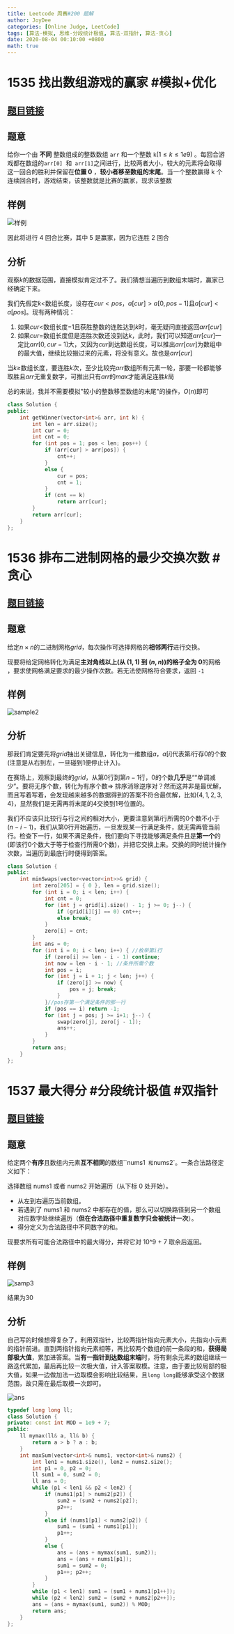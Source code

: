 ```yaml
---
title: Leetcode 周赛#200 题解
author: JoyDee
categories: [Online Judge, LeetCode]
tags: [算法-模拟, 思维-分段统计极值, 算法-双指针, 算法-贪心]
date: 2020-08-04 00:10:00 +0800
math: true
---
```


# 1535 找出数组游戏的赢家 #模拟+优化 

## [题目链接](https://leetcode-cn.com/problems/find-the-winner-of-an-array-game/)

## 题意

给你一个由 **不同** 整数组成的整数数组 `arr` 和一个整数 `k`($1\leq k\leq1e9$) 。每回合游戏都在数组的`arr[0] `和` arr[1]`之间进行，比较两者大小，较大的元素将会取得这一回合的胜利并保留在**位置 0** ，**较小者移至数组的末尾**。当一个整数赢得 k 个连续回合时，游戏结束，该整数就是比赛的赢家，现求该整数

## 样例

![样例](https://gitee.com/j__strawhat/MyImages/raw/master/q-example.png)

因此将进行 4 回合比赛，其中 5 是赢家，因为它连胜 2 回合

## 分析

观察$k$的数据范围，直接模拟肯定过不了。我们猜想当遍历到数组末端时，赢家已经确定下来。

我们先假定$k<$数组长度，设存在$cur<pos$，$a[cur]>a[0, pos-1]$且$a[cur]<a[pos]$。现有两种情况：

1. 如果$cur<$数组长度$-1$且获胜整数的连胜达到$k$时，毫无疑问直接返回$arr[cur]$
2. 如果$cur=$数组长度但是连胜次数还没到达$k$，此时，我们可以知道$arr[cur]$一定比$arr[0, cur-1]$大，又因为$cur$到达数组长度，可以推出$arr[cur]$为数组中的最大值，继续比较搬过来的元素，将没有意义。故也是$arr[cur]$

当$k\ge$数组长度，要连胜$k$次，至少比较完$arr$数组所有元素一轮，那要一轮都能够取胜且$arr$无重复数字，可推出只有$arr$的$max$才能满足连胜$k$局

总的来说，我并不需要模拟"较小的整数移至数组的末尾"的操作，$O(n)$即可

```c++
class Solution {
public:
    int getWinner(vector<int>& arr, int k) {
        int len = arr.size();
        int cur = 0;
        int cnt = 0;
        for (int pos = 1; pos < len; pos++) {
            if (arr[cur] > arr[pos]) {
                cnt++;
            }
            else {
                cur = pos;
                cnt = 1;
            }
            if (cnt == k)
                return arr[cur];
        }
        return arr[cur];
    }
};
```



# 1536 排布二进制网格的最少交换次数   #贪心

## [题目链接](https://leetcode-cn.com/problems/minimum-swaps-to-arrange-a-binary-grid/)

## 题意

给定$n\times n$的二进制网格$grid$，每次操作可选择网格的**相邻两行**进行交换。

现要将给定网格转化为满足**主对角线以上(从 $(1, 1)$ 到 $(n, n)$)的格子全为 0**的网格 ，要求使网格满足要求的最少操作次数。若无法使网格符合要求，返回 `-1` 

## 样例

![sample2](https://gitee.com/j__strawhat/MyImages/raw/master/fw.jpg)

## 分析

那我们肯定要先将$grid$抽出关键信息，转化为一维数组$a$，$a[i]$代表第$i$行存0的个数(注意是从右到左，一旦碰到1便停止计入)。

在赛场上，观察到最终的$grid$，从第$0$行到第$n-1$行，0的个数**几乎**是““单调减少”。要将无序个数，转化为有序个数$\Longrightarrow$ 排序消除逆序对？然而这并非是最优解，而且写着写着，会发现越来越多的数据得到的答案不符合最优解，比如{$4, 1, 2, 3, 4$}，显然我们是无需再将末尾的4交换到1号位置的。

我们不应该只比较行与行之间的相对大小，更要注意到第$i$行所需的0个数不小于$(n-i-1)$，我们从第0行开始遍历，一旦发现某一行满足条件，就无需再管当前行。检查下一行，如果不满足条件，我们要向下寻找能够满足条件且是**第一个**的(即该行0个数大于等于检查行所需0个数)，并把它交换上来。交换的同时统计操作次数，当遍历到最底行时便得到答案。

```c++
class Solution {
public:
    int minSwaps(vector<vector<int>>& grid) {
        int zero[205] = { 0 }, len = grid.size();
        for (int i = 0; i < len; i++) {
            int cnt = 0;
            for (int j = grid[i].size() - 1; j >= 0; j--) {
                if (grid[i][j] == 0) cnt++;
                else break;
            }
            zero[i] = cnt;
        }
        int ans = 0;
        for (int i = 0; i < len; i++) { //枚举第i行
            if (zero[i] >= len - i - 1) continue;
            int now = len - i - 1; //条件所需个数
            int pos = i;
            for (int j = i + 1; j < len; j++) {
                if (zero[j] >= now) {
                    pos = j; break;
                } 
            }//pos存第一个满足条件的那一行
            if (pos == i) return -1;
            for (int j = pos; j >= i+1; j--) {
                swap(zero[j], zero[j - 1]);
                ans++;
            }
        }
        return ans;
    }
};
```



# 1537 最大得分 #分段统计极值 #双指针

## [题目链接](https://leetcode-cn.com/problems/get-the-maximum-score/)

## 题意

给定两个**有序**且数组内元素**互不相同**的数组``nums1` 和`nums2`。一条合法路径定义如下：

选择数组 nums1 或者 nums2 开始遍历（从下标 0 处开始）。

* 从左到右遍历当前数组。
*  若遇到了 nums1 和 nums2 中都存在的值，那么可以切换路径到另一个数组对应数字处继续遍历（**但在合法路径中重复数字只会被统计一次**）。
* 得分定义为合法路径中不同数字的和。

现要求所有可能合法路径中的最大得分，并将它对 10^9 + 7 取余后返回。

## 样例

![samp3](https://gitee.com/j__strawhat/MyImages/raw/master/sample_1_1893.png)

结果为$30$

## 分析

自己写的时候想得复杂了，利用双指针，比较两指针指向元素大小，先指向小元素的指针前进。直到两指针指向元素相等，再比较两个数组的前一条段的和，**获得局部极大值**，累加进答案。当**有一指针到达数组末端**时，将有剩余元素的数组继续一路迭代累加，最后再比较一次极大值，计入答案取模。注意，由于要比较局部的极大值，如果一边做加法一边取模会影响比较结果，且`long long`能够承受这个数据范围，故只需在最后取模一次即可。

![ans](https://gitee.com/j__strawhat/MyImages/raw/master/20200803234022.png)

```c++
typedef long long ll;
class Solution {
private: const int MOD = 1e9 + 7;
public:
    ll mymax(ll& a, ll& b) {
        return a > b ? a : b;
    }
    int maxSum(vector<int>& nums1, vector<int>& nums2) {
        int len1 = nums1.size(), len2 = nums2.size();
        int p1 = 0, p2 = 0;
        ll sum1 = 0, sum2 = 0;
        ll ans = 0;
        while (p1 < len1 && p2 < len2) {
            if (nums1[p1] > nums2[p2]) {
                sum2 = (sum2 + nums2[p2]);
                p2++;
            }
            else if (nums1[p1] < nums2[p2]) {
                sum1 = (sum1 + nums1[p1]);
                p1++;
            }
            else {
                ans = (ans + mymax(sum1, sum2));
                ans = (ans + nums1[p1]);
                sum1 = sum2 = 0;
                p1++; p2++;
            }
        }
        while (p1 < len1) sum1 = (sum1 + nums1[p1++]);
        while (p2 < len2) sum2 = (sum2 + nums2[p2++]);
        ans = (ans + mymax(sum1, sum2)) % MOD;
        return ans;
    }
};
```

